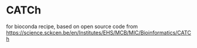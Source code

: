 # CATCh
for bioconda recipe, based on open source code from https://science.sckcen.be/en/Institutes/EHS/MCB/MIC/Bioinformatics/CATCh
